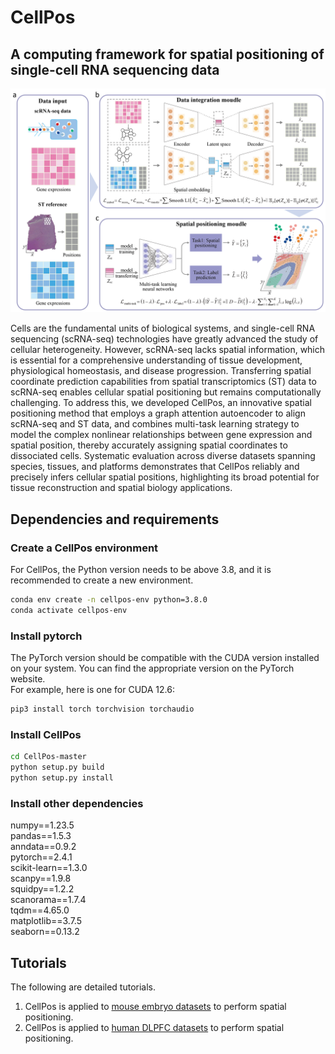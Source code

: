  # CellPos
## A computing framework for spatial positioning of single-cell RNA sequencing data 

![CellPos Workflow](CellPos_workflow.png)

Cells are the fundamental units of biological systems, and single-cell RNA sequencing (scRNA-seq) technologies have greatly advanced the study of cellular heterogeneity. However, scRNA-seq lacks spatial information, which is essential for a comprehensive understanding of tissue development, physiological homeostasis, and disease progression. Transferring spatial coordinate prediction capabilities from spatial transcriptomics (ST) data to scRNA-seq enables cellular spatial positioning but remains computationally challenging. To address this, we developed CellPos, an innovative spatial positioning method that employs a graph attention autoencoder to align scRNA-seq and ST data, and combines multi-task learning strategy to model the complex nonlinear relationships between gene expression and spatial position, thereby accurately assigning spatial coordinates to dissociated cells. Systematic evaluation across diverse datasets spanning species, tissues, and platforms demonstrates that CellPos reliably and precisely infers cellular spatial positions, highlighting its broad potential for tissue reconstruction and spatial biology applications.

## Dependencies and requirements 
### Create a CellPos environment
For CellPos, the Python version needs to be above 3.8, and it is recommended to create a new environment.
```bash
conda env create -n cellpos-env python=3.8.0
conda activate cellpos-env 
```
### Install pytorch
The PyTorch version should be compatible with the CUDA version installed on your system. You can find the appropriate version on the PyTorch website.   
For example, here is one for CUDA 12.6:
```bash
pip3 install torch torchvision torchaudio
```
### Install CellPos
```bash
cd CellPos-master
python setup.py build
python setup.py install
```
### Install other dependencies
numpy==1.23.5  
pandas==1.5.3  
anndata==0.9.2   
pytorch==2.4.1   
scikit-learn==1.3.0   
scanpy==1.9.8    
squidpy==1.2.2   
scanorama==1.7.4   
tqdm==4.65.0   
matplotlib==3.7.5  
seaborn==0.13.2   
## Tutorials
The following are detailed tutorials.   
1. CellPos is applied to [mouse embryo datasets](./tutorials/Analysis_Mouse_Embryo.ipynb) to perform spatial positioning.   
2. CellPos is applied to [human DLPFC datasets](./tutorials/Analysis_Human_DLPFC.ipynb) to perform spatial positioning.  













